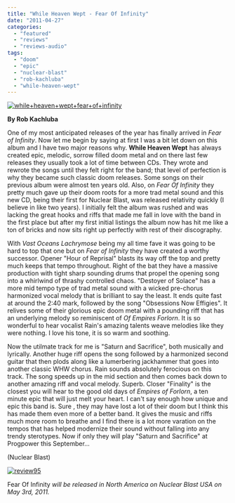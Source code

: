 ```yaml
---
title: "While Heaven Wept - Fear Of Infinity"
date: "2011-04-27"
categories: 
  - "featured"
  - "reviews"
  - "reviews-audio"
tags: 
  - "doom"
  - "epic"
  - "nuclear-blast"
  - "rob-kachluba"
  - "while-heaven-wept"
---
```


[![](http://www.hellbound.ca/wp-content/uploads/2011/04/while+heaven+wept+fear+of+infinity-595x595.jpg "while+heaven+wept+fear+of+infinity")](http://www.hellbound.ca/wp-content/uploads/2011/04/while+heaven+wept+fear+of+infinity.jpg)

**By Rob Kachluba**

One of my most anticipated releases of the year has finally arrived in _Fear of Infinity_. Now let me begin by saying at first I was a bit let down on this album and I have two major reasons why. **While Heaven Wept** has always created epic, melodic, sorrow filled doom metal and on there last few releases they usually took a lot of time between CDs. They wrote and rewrote the songs until they felt right for the band; that level of perfection is why they became such classic doom releases. Some songs on their previous album were almost ten years old. Also, on _Fear Of Infinity_ they pretty much gave up their doom roots for a more trad metal sound and this new CD, being their first for Nuclear Blast, was released relativity quickly (I believe in like two years). I initially felt the album was rushed and was lacking the great hooks and riffs that made me fall in love with the band in the first place but after my first initial listings the album now has hit me like a ton of bricks and now sits right up perfectly with rest of their discography.

With _Vast Oceans Lachrymose_ being my all time fave it was going to be hard to top that one but on _Fear of Infinity_ they have created a worthy successor. Opener "Hour of Reprisal" blasts its way off the top and pretty much keeps that tempo throughout. Right of the bat they have a massive production with tight sharp sounding drums that propel the opening song into a whirlwind of thrashy controlled chaos. "Destoyer of Solace" has a more mid tempo type of trad metal sound with a wicked pre-chorus harmonized vocal melody that is brilliant to say the least. It ends quite fast at around the 2:40 mark, followed by the song "Obsessions Now Effigies". It relives some of their glorious epic doom metal with a pounding riff that has an underlying melody so reminiscent of _Of Empires Forlorn_. It is so wonderful to hear vocalist Rain's amazing talents weave melodies like they were nothing. I love his tone, it is so warm and soothing.

Now the utilmate track for me is "Saturn and Sacrifice", both musically and lyrically. Another huge riff opens the song followed by a harmonized second guitar that then plods along like a lumerbering jackhammer that goes into another classic WHW chorus. Rain sounds absolutely ferocious on this track. The song speeds up in the mid section and then comes back down to another amazing riff and vocal melody. Superb. Closer "Finality" is the closest you will hear to the good old days of _Empires of Forlorn_, a ten minute epic that will just melt your heart. I can't say enough how unique and epic this band is. Sure , they may have lost a lot of their doom but I think this has made them even more of a better band. It gives the music and riffs much more room to breathe and I find there is a lot more varation on the tempos that has helped modernize their sound without falling into any trendy sterotypes. Now if only they will play "Saturn and Sacrifice" at Progpower this September...

(Nuclear Blast)

[![](http://www.hellbound.ca/wp-content/uploads/2009/07/review951.png "review95")](http://www.hellbound.ca/wp-content/uploads/2009/07/review951.png)

Fear Of Infinity _will be released in North America on Nuclear Blast USA on May 3rd, 2011._
